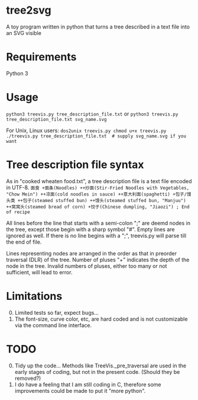 # tree2svg
A toy program written in python that turns a tree described in a text file into an SVG visible

# Requirements
Python 3 

# Usage
`python3 treevis.py tree_description_file.txt`
or
`python3 treevis.py tree_description_file.txt svg_name.svg`

For Unix, Linux users:
`dos2unix treevis.py
chmod u+x treevis.py
./treevis.py tree_description_file.txt  # supply svg_name.svg if you want`

# Tree description file syntax
As in "cooked wheaten food.txt", a tree description file is a text file encoded in UTF-8.
`面食
+面条(Noodles)
++炒面(Stir-Fried Noodles with Vegetables, "Chow Mein")
++凉面(cold noodles in sauce)
++意大利面(spaghetti)
+包子/馒头类
++包子(steamed stuffed bun)
++馒头(steamed stuffed bun, "Manjuu")
++窝窝头(steamed bread of corn)
+饺子(Chinese dumpling, "Jiaozi")
; End of recipe`

All lines before the line that starts with a semi-colon ";" are deemd nodes in the tree, except those begin with a sharp symbol "#". Empty lines are ignored as well. If there is no line begins with a ";", treevis.py will parse till the end of file.

Lines representing nodes are arranged in the order as that in preorder traversal (DLR) of the tree. Number of pluses "+" indicates the depth of the node in the tree. Invalid numbers of pluses, either too many or not sufficient, will lead to error.

# Limitations
0. Limited tests so far, expect bugs...
1. The font-size, curve color, etc, are hard coded and is not customizable via the command line interface.

# TODO
0. Tidy up the code... Methods like TreeVis._pre_traversal are used in the early stages of coding, but not in the present code. (Should they be removed?)
1. I do have a feeling that I am still coding in C, therefore some improvements could be made to put it "more python".



